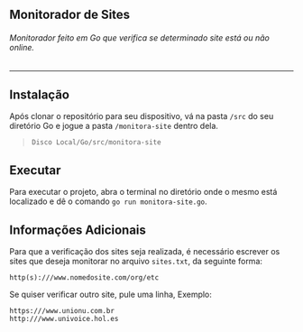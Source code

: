 ## Monitorador de Sites

###### Monitorador feito em Go que verifica se determinado site está ou não online.
---
## Instalação
Após clonar o repositório para seu dispositivo, vá na pasta ```/src``` do seu diretório Go e jogue a pasta ```/monitora-site``` dentro dela.

> ```Disco Local/Go/src/monitora-site```

## Executar
Para executar o projeto, abra o terminal no diretório onde o mesmo está localizado e dê o comando ```go run monitora-site.go```.

## Informações Adicionais
Para que a verificação dos sites seja realizada, é necessário escrever os sites que deseja monitorar no arquivo ```sites.txt```, da seguinte forma:
```
http(s):///www.nomedosite.com/org/etc
```
Se quiser verificar outro site, pule uma linha, Exemplo:
```
https:///www.unionu.com.br
http:///www.univoice.hol.es
```

